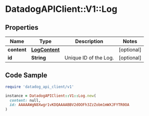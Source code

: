 # DatadogAPIClient::V1::Log

## Properties

| Name | Type | Description | Notes |
| ---- | ---- | ----------- | ----- |
| **content** | [**LogContent**](LogContent.md) |  | [optional] |
| **id** | **String** | Unique ID of the Log. | [optional] |

## Code Sample

```ruby
require 'datadog_api_client/v1'

instance = DatadogAPIClient::V1::Log.new(
  content: null,
  id: AAAAAWgN8Xwgr1vKDQAAAABBV2dOOFh3ZzZobm1mWXJFYTR0OA
)
```

